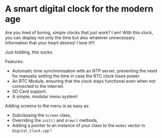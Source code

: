 # A smart digital clock for the modern age

Are you tired of boring, simple clocks that just work? I am!
With this clock, you can display not only the time but also whatever unnecessary information that your heart desires!
I love it!!!

Just kidding, this sucks.

Features:
- Automatic time synchronisation with an NTP server, preventing the need for manually setting the time in case the RTC clock loses power.
- An RTC Module, ensuring that the clock stays functional even when not connected to the internet.
- SD Card support.
- A simple, modular menu system!

Adding screens to the menu is as easy as: 
- Subclassing the ```Screen``` class,
- Overriding the ```init()``` and ```draw()``` methods,
- Adding a pointer to an instance of your class to the ```modes``` vector in ```Digital_Clock.cpp``` ! 


